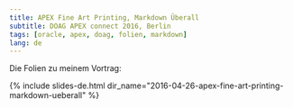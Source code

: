 ```yaml
---
title: APEX Fine Art Printing, Markdown Überall
subtitle: DOAG APEX connect 2016, Berlin
tags: [oracle, apex, doag, folien, markdown]
lang: de
---
```

Die Folien zu meinem Vortrag:

{% include slides-de.html dir_name="2016-04-26-apex-fine-art-printing-markdown-ueberall" %}
